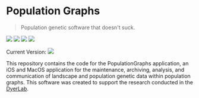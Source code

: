 # Population Graphs

> Population genetic software that doesn't suck. 

![](https://img.shields.io/badge/swift-5.9-green)  ![](https://img.shields.io/badge/macOS-14.0-green)   ![](https://img.shields.io/badge/iOS-17.4-green)   ![](https://img.shields.io/badge/visionOS-1.1-green)

Current Version: ![](https://img.shields.io/github/v/tag/dyerlab/PopulationGraphs?color=green)

This repository contains the code for the PopulationGraphs application, an iOS and MacOS application for the maintenance, archiving, analysis, and communication of landscape and population genetic data within population graphs. This software was created to support the research conducted in the [DyerLab](https://dyerlab.org).  



